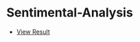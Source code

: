 # Sentimental-Analysis

-  [View Result](https://htmlpreview.github.io/?https://github.com/Sushmitha-KK/Sentimental-Analysis/blob/master/BudgetDividesKarnataka.html)
